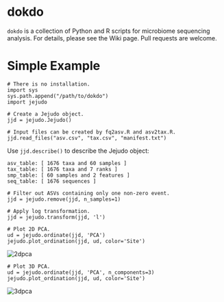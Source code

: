 # dokdo

```dokdo``` is a collection of Python and R scripts for microbiome sequencing analysis. For details, please see the Wiki page. Pull requests are welcome.

# Simple Example
```
# There is no installation.
import sys
sys.path.append("/path/to/dokdo")
import jejudo

# Create a Jejudo object.
jjd = jejudo.Jejudo()

# Input files can be created by fq2asv.R and asv2tax.R.
jjd.read_files("asv.csv", "tax.csv", "manifest.txt")
```

Use ```jjd.describe()``` to describe the Jejudo object:
```
asv_table: [ 1676 taxa and 60 samples ]
tax_table: [ 1676 taxa and 7 ranks ]
smp_table: [ 60 samples and 2 features ]
seq_table: [ 1676 sequences ]
```

```
# Filter out ASVs containing only one non-zero event. 
jjd = jejudo.remove(jjd, n_samples=1)

# Apply log transformation.
jjd = jejudo.transform(jjd, 'l')

# Plot 2D PCA.
ud = jejudo.ordinate(jjd, 'PCA')
jejudo.plot_ordination(jjd, ud, color='Site')
```

![2dpca](https://drive.google.com/uc?export=view&id=161zXhaaNeZzRLsAOVy5nBd06hPkaATFT)

```
# Plot 3D PCA.
ud = jejudo.ordinate(jjd, 'PCA', n_components=3)
jejudo.plot_ordination(jjd, ud, color='Site')
```

![3dpca](https://drive.google.com/uc?export=view&id=19OLG6QC2lE-2WwpGhad2oMZm6CIiY0dO)
